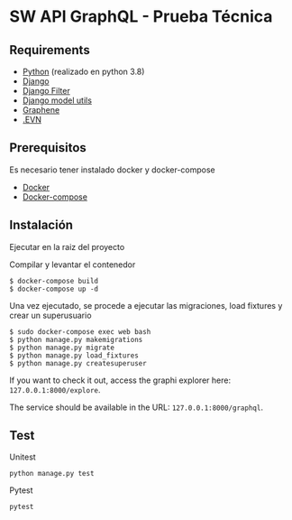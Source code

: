 # SW API GraphQL - Prueba Técnica

## Requirements
* [Python](https://www.python.org/) (realizado en python 3.8)
* [Django](https://github.com/django/django)
* [Django Filter](https://github.com/carltongibson/django-filter)
* [Django model utils](https://github.com/jazzband/django-model-utils)
* [Graphene](https://github.com/graphql-python/graphene-django)
* [.EVN](https://github.com/theskumar/python-dotenv)

## Prerequisitos
Es necesario tener instalado docker y docker-compose

* [Docker](https://www.docker.com/get-started)
* [Docker-compose](https://docs.docker.com/compose/install/)

## Instalación
Ejecutar en la raiz del proyecto

Compilar y levantar el contenedor
```
$ docker-compose build
$ docker-compose up -d
```

Una vez ejecutado, se procede a ejecutar las migraciones, load fixtures y crear un superusuario
```
$ sudo docker-compose exec web bash
$ python manage.py makemigrations
$ python manage.py migrate
$ python manage.py load_fixtures
$ python manage.py createsuperuser
```

If you want to check it out, access the graphi explorer here: `127.0.0.1:8000/explore`.

The service should be available in the URL: `127.0.0.1:8000/graphql`.

## Test
Unitest
```
python manage.py test
```

Pytest
```
pytest
```